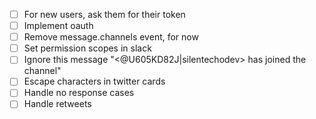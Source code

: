 - [ ] For new users, ask them for their token
- [ ] Implement oauth
- [ ] Remove message.channels event, for now
- [ ] Set permission scopes in slack
- [ ] Ignore this message "<@U605KD82J|silentechodev> has joined the channel"
- [ ] Escape characters in twitter cards
- [ ] Handle no response cases
- [ ] Handle retweets